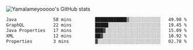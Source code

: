 ![Yamalameyooooo's GitHub stats](https://github-readme-stats.vercel.app/api?username=yamalameyooooo&theme=transparent&show_icons=true\&show=reviews,discussions_started,discussions_answered,prs_merged,prs_merged_percentage)

<!--START_SECTION:waka-->

```txt
Java              58 mins         ████████████▒░░░░░░░░░░░░   49.98 %
GraphQL           22 mins         █████░░░░░░░░░░░░░░░░░░░░   19.45 %
Java Properties   17 mins         ███▓░░░░░░░░░░░░░░░░░░░░░   15.09 %
XML               12 mins         ██▓░░░░░░░░░░░░░░░░░░░░░░   10.92 %
Properties        3 mins          ▓░░░░░░░░░░░░░░░░░░░░░░░░   02.78 %
```

<!--END_SECTION:waka-->
